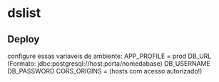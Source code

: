 # dslist

## Deploy
configure essas variaveis de ambiente:
APP_PROFILE = prod
DB_URL (Formato: jdbc:postgresql://host:porta/nomedabase)
DB_USERNAME
DB_PASSWORD
CORS_ORIGINS = (hosts com acesso autorizado!)
